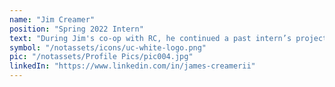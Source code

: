 ```yaml
---
name: "Jim Creamer"
position: "Spring 2022 Intern"
text: "During Jim's co-op with RC, he continued a past intern’s project by designing a sustainable communal washing station for the village of Aguerda."
symbol: "/notassets/icons/uc-white-logo.png"
pic: "/notassets/Profile Pics/pic004.jpg"
linkedIn: "https://www.linkedin.com/in/james-creamerii"
---
```

